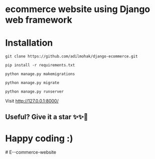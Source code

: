 # ecommerce website using Django web framework

# Installation

`git clone https://github.com/adilmohak/django-ecommerce.git`

`pip install -r requirements.txt`

`python manage.py makemigrations`

`python manage.py migrate`

`python manage.py runserver`

Visit http://127.0.0.1:8000/

## Useful? Give it a star ✨✨🤩
# Happy coding :)
#   E - - c o m m e r c e - w e b s i t e  
 